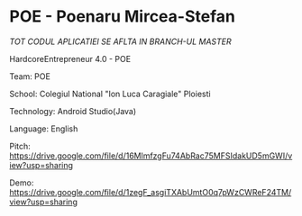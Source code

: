 # POE - Poenaru Mircea-Stefan

*TOT CODUL APLICATIEI SE AFLTA IN BRANCH-UL MASTER*

HardcoreEntrepreneur 4.0 - POE

Team: POE 

School: Colegiul National "Ion Luca Caragiale" Ploiesti

Technology: Android Studio(Java)

Language: English

Pitch: https://drive.google.com/file/d/16MlmfzgFu74AbRac75MFSIdakUD5mGWI/view?usp=sharing

Demo: https://drive.google.com/file/d/1zegF_asgiTXAbUmtO0q7pWzCWReF24TM/view?usp=sharing
